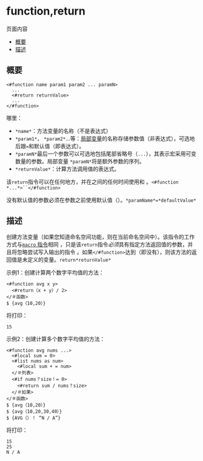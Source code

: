 # function,return

页面内容

- [概要](https://freemarker.apache.org/docs/ref_directive_function.html#autoid_90)
- [描述](https://freemarker.apache.org/docs/ref_directive_function.html#autoid_91)







## 概要

```
<#function name param1 param2 ... paramN>
  ...
  <#return returnValue>
  ...
</#function>
```

哪里：

- `*name*`：方法变量的名称（不是表达式）
- `*param1*`， `*param2*`...等：[局部变量](https://freemarker.apache.org/docs/dgui_misc_var.html)的名称存储参数值（非表达式），可选地后跟`=`和默认值（即表达式）。
- `*paramN*`最后一个参数可以可选地包括尾部省略号（`...`），其表示宏采用可变数量的参数。局部变量 `*paramN*`将是额外参数的序列。
- `*returnValue*`：计算方法调用值的表达式。

该`return`指令可以在任何地方，并在之间的任何时间使用和 。`<#function *...*>``</#function>`

没有默认值的参数必须在参数之前使用默认值（）。`*paramName*=*defaultValue*`

## 描述

创建方法变量（如果您知道命名空间功能，则在当前命名空间中）。该指令的工作方式与[`macro` 指令](https://freemarker.apache.org/docs/ref_directive_macro.html#ref.directive.macro)相同 ，只是该`return`指令*必须*具有指定方法返回值的参数，并且将忽略尝试写入输出的指令 。如果`</#function>`达到（即没有），则该方法的返回值是未定义的变量。`return*returnValue*`

示例1：创建计算两个数字平均值的方法：

```
<#function avg x y>
  <#return（x + y）/ 2>
</＃函数>
$ {avg（10,20）}
```

将打印：

```
15
```

示例2：创建计算多个数字平均值的方法：

```
<#function avg nums ...>
  <#local sum = 0>
  <#list nums as num>
    <#local sum + = num>
  </＃列表>
  <#if nums？size！= 0>
    <#return sum / nums？size>
  </＃如果>
</＃函数>
$ {avg（10,20）}
$ {avg（10,20,30,40）}
$ {AVG（）！ “N / A”}
```

将打印：

```
15
25
N / A
```